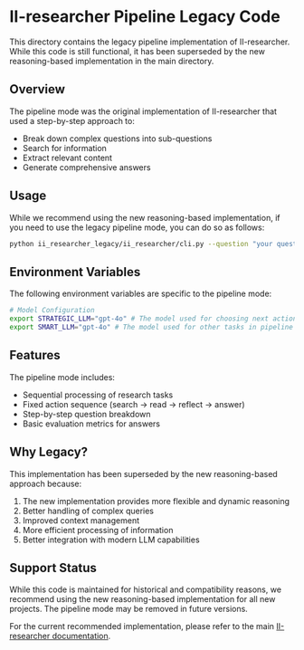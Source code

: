 # II-researcher Pipeline Legacy Code

This directory contains the legacy pipeline implementation of II-researcher. While this code is still functional, it has been superseded by the new reasoning-based implementation in the main directory.

## Overview

The pipeline mode was the original implementation of II-researcher that used a step-by-step approach to:
- Break down complex questions into sub-questions
- Search for information
- Extract relevant content
- Generate comprehensive answers

## Usage

While we recommend using the new reasoning-based implementation, if you need to use the legacy pipeline mode, you can do so as follows:

```bash
python ii_researcher_legacy/ii_researcher/cli.py --question "your question here"
```

## Environment Variables

The following environment variables are specific to the pipeline mode:

```bash
# Model Configuration
export STRATEGIC_LLM="gpt-4o" # The model used for choosing next action
export SMART_LLM="gpt-4o" # The model used for other tasks in pipeline
```

## Features

The pipeline mode includes:
- Sequential processing of research tasks
- Fixed action sequence (search → read → reflect → answer)
- Step-by-step question breakdown
- Basic evaluation metrics for answers

## Why Legacy?

This implementation has been superseded by the new reasoning-based approach because:
1. The new implementation provides more flexible and dynamic reasoning
2. Better handling of complex queries
3. Improved context management
4. More efficient processing of information
5. Better integration with modern LLM capabilities

## Support Status

While this code is maintained for historical and compatibility reasons, we recommend using the new reasoning-based implementation for all new projects. The pipeline mode may be removed in future versions.

For the current recommended implementation, please refer to the main [II-researcher documentation](../README.md).